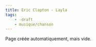 ```yaml
---
title: Eric Clapton - Layla
tags:
    - -draft
    - musique/chanson
---
```


Page créée automatiquement, mais vide.
